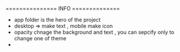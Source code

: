 ===============  INFO ==============
- app folder is the hero of the project
- desktop => make text , mobile make icon
- opacity chnage the background and text , you can sepcify only to change one of theme
- 